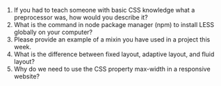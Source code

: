 1) If you had to teach someone with basic CSS knowledge what a preprocessor was, how would you describe it?
2) What is the command in node package manager (npm) to install LESS globally on your computer?
3) Please provide an example of a mixin you have used in a project this week.
4) What is the difference between fixed layout, adaptive layout, and fluid layout?
5) Why do we need to use the CSS property max-width in a responsive website?